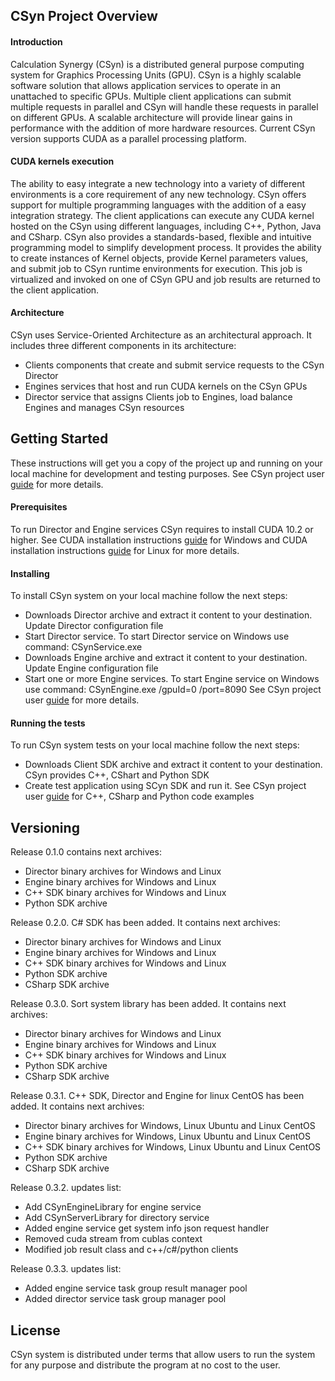 ## CSyn Project Overview
#### Introduction
Calculation Synergy (CSyn) is a distributed general purpose computing system for Graphics Processing Units (GPU).
CSyn is a highly scalable software solution that allows application services to operate in an unattached to specific GPUs.
Multiple client applications can submit multiple requests in parallel and CSyn will handle these requests in parallel on different GPUs.
A scalable architecture will provide linear gains in performance with the addition of more hardware resources.
Current CSyn version supports CUDA as a parallel processing platform.
#### CUDA kernels execution
The ability to easy integrate a new technology into a variety of different environments is a core requirement of any new technology.
CSyn offers support for multiple programming languages with the addition of a easy integration strategy.
The client applications can execute any CUDA kernel hosted on the CSyn using different languages, including C++, Python, Java and CSharp.
CSyn also provides a standards-based, flexible and intuitive programming model to simplify development process.
It provides the ability to create instances of Kernel objects, provide Kernel parameters values, and submit job to CSyn runtime environments
for execution. This job is virtualized and invoked on one of CSyn GPU and job results are returned to the client application.
#### Architecture
CSyn uses Service-Oriented Architecture as an architectural approach.
It includes three different components in its architecture:
- Clients components that create and submit service requests to the CSyn Director
- Engines services that host and run CUDA kernels on the CSyn GPUs
- Director service that assigns Clients job to Engines, load balance Engines and manages CSyn resources
## Getting Started
These instructions will get you a copy of the project up and running on your local machine for development and testing purposes.
See CSyn project user [guide](http://www.calcsynergy.com/html_user_guide/index.html) for more details.
#### Prerequisites
To run Director and Engine services CSyn requires to install CUDA 10.2 or higher.
See CUDA installation instructions [guide](https://docs.nvidia.com/cuda/cuda-installation-guide-microsoft-windows/index.html) for Windows and CUDA installation instructions [guide](https://docs.nvidia.com/cuda/cuda-installation-guide-linux/index.html) for Linux for more details.
#### Installing
To install CSyn system on your local machine follow the next steps:
- Downloads Director archive and extract it content to your destination. Update Director configuration file
- Start Director service. To start Director service on Windows use command: CSynService.exe
- Downloads Engine archive and extract it content to your destination. Update Engine configuration file
- Start one or more Engine services. To start Engine service on Windows use command: CSynEngine.exe  /gpuId=0 /port=8090
See CSyn project user [guide](http://www.calcsynergy.com/html_user_guide/index.html) for more details.
#### Running the tests
To run CSyn system tests on your local machine follow the next steps:
- Downloads Client SDK archive and extract it content to your destination. CSyn provides C++, CShart and Python SDK
- Create test application using SCyn SDK and run it. See CSyn project user [guide](http://www.calcsynergy.com/html_user_guide/index.html) for C++, CSharp and Python code examples
## Versioning
Release 0.1.0 contains next archives:
- Director binary archives for Windows and Linux
- Engine binary archives for Windows and Linux
- C++ SDK binary archives for Windows and Linux
- Python SDK archive

Release 0.2.0. C# SDK has been added. It contains next archives:
- Director binary archives for Windows and Linux
- Engine binary archives for Windows and Linux
- C++ SDK binary archives for Windows and Linux
- Python SDK archive
- CSharp SDK archive

Release 0.3.0. Sort system library has been added. It contains next archives:
- Director binary archives for Windows and Linux
- Engine binary archives for Windows and Linux
- C++ SDK binary archives for Windows and Linux
- Python SDK archive
- CSharp SDK archive

Release 0.3.1. C++ SDK, Director and Engine for linux CentOS has been added. It contains next archives:
- Director binary archives for Windows, Linux Ubuntu and Linux CentOS
- Engine binary archives for Windows, Linux Ubuntu and Linux CentOS
- C++ SDK binary archives for Windows, Linux Ubuntu and Linux CentOS
- Python SDK archive
- CSharp SDK archive

Release 0.3.2. updates list:
- Add CSynEngineLibrary for engine service
- Add CSynServerLibrary for directory service 
- Added engine service get system info json request handler
- Removed cuda stream from cublas context
- Modified job result class and c++/c#/python clients

Release 0.3.3. updates list:
- Added engine service task group result manager pool
- Added director service task group manager pool

## License
CSyn system is distributed under terms that allow users to run the system for any purpose and distribute the program at no cost to the user.